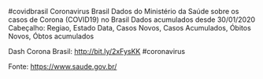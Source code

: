 #covidbrasil Coronavirus Brasil
Dados do Ministério da Saúde sobre os casos de Corona (COVID19) no Brasil
  Dados acumulados desde 30/01/2020
  Cabeçalho: Regiao, Estado Data, Casos Novos, Casos Acumulados, Óbitos Novos, Óbtos acumulados

Dash Corona Brasil: http://bit.ly/2xFysKK #coronavirus

Fonte: https://www.saude.gov.br/
